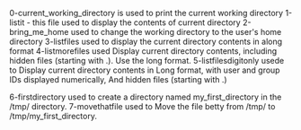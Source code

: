 0-current_working_directory is used to print the current working directory
1-listit - this file used to display the contents of current directory
2-bring_me_home used to change the working directory to the user's home directory
3-listfiles used to display the current directory contents in along format
4-listmorefiles used Display current directory contents, including hidden files (starting with .). Use the long format.
5-listfilesdigitonly usede to Display current directory contents in Long format, with user and group IDs displayed numerically, And hidden files (starting with .)

6-firstdirectory used to create a directory named my_first_directory in the /tmp/ directory.
7-movethatfile used to Move the file betty from /tmp/ to /tmp/my_first_directory.
